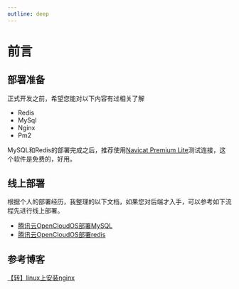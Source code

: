 ```yaml
---
outline: deep
---
```


# 前言





## 部署准备

正式开发之前，希望您能对以下内容有过相关了解

- Redis
- MySql
- Nginx
- Pm2

MySQL和Redis的部署完成之后，推荐使用[Navicat Premium Lite](https://www.navicat.com.cn/download/navicat-premium-lite)测试连接，这个软件是免费的，好用。



## 线上部署

根据个人的部署经历，我整理的以下文档，如果您对后端才入手，可以参考如下流程先进行线上部署。

- [腾讯云OpenCloudOS部署MySQL](https://juejin.cn/post/7415197965202079785)
- [腾讯云OpenCloudOS部署redis](https://juejin.cn/post/7415197972008370188)



## 





## 参考博客

[【转】linux上安装nginx](https://crazystudent13.cn/2024/09/12/【转】linux上安装nginx/)

